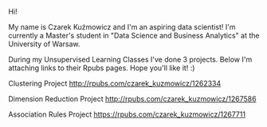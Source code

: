 Hi!

My name is Czarek Kuźmowicz and I'm an aspiring data scientist!
I'm currently a Master's student in "Data Science and Business Analytics" at the University of Warsaw.

During my Unsupervised Learning Classes I've done 3 projects. Below I'm attaching links to their Rpubs pages.
Hope you'll like it! :)

Clustering Project
http://rpubs.com/czarek_kuzmowicz/1262334


Dimension Reduction Project
http://rpubs.com/czarek_kuzmowicz/1267586


Association Rules Project
https://rpubs.com/czarek_kuzmowicz/1267711
